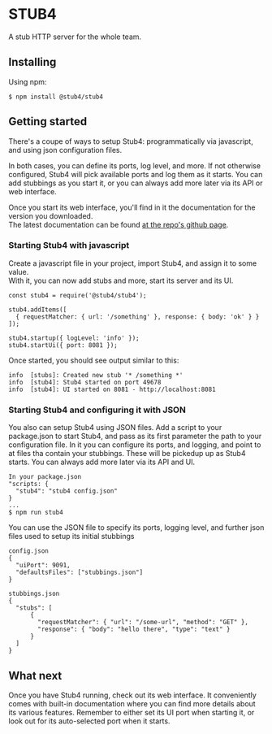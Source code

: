 # STUB4

A stub HTTP server for the whole team.

## Installing

Using npm:

`$ npm install @stub4/stub4`

## Getting started

There's a coupe of ways to setup Stub4: programmatically via javascript, and using json configuration files.

In both cases, you can define its ports, log level, and more. If not otherwise configured, Stub4 will pick available ports and log them as it starts. You can add stubbings as you start it, or you can always add more later via its API or web interface.

Once you start its web interface, you'll find in it the documentation for the version you downloaded.  
The latest documentation can be found [at the repo's github page](https://riccardonovaglia.github.io/stub4).

### Starting Stub4 with javascript

Create a javascript file in your project, import Stub4, and assign it to some value.  
With it, you can now add stubs and more, start its server and its UI.

```
const stub4 = require('@stub4/stub4');

stub4.addItems([
  { requestMatcher: { url: '/something' }, response: { body: 'ok' } }
]);

stub4.startup({ logLevel: 'info' });
stub4.startUi({ port: 8081 });
```

Once started, you should see output similar to this:

```
info  [stubs]: Created new stub '* /something *'
info  [stub4]: Stub4 started on port 49678
info  [stub4]: UI started on 8081 - http://localhost:8081
```

### Starting Stub4 and configuring it with JSON

You also can setup Stub4 using JSON files. Add a script to your package.json to start Stub4, and pass as its first parameter the path to your configuration file. In it you can configure its ports, and logging, and point to at files tha contain your stubbings. These will be pickedup up as Stub4 starts. You can always add more later via its API and UI.

```
In your package.json
"scripts: {
  "stub4": "stub4 config.json"
}
...
$ npm run stub4
```

You can use the JSON file to specify its ports, logging level, and further json files used to setup its initial stubbings

```
config.json
{
  "uiPort": 9091,
  "defaultsFiles": ["stubbings.json"]
}

stubbings.json
{
  "stubs": [
      {
        "requestMatcher": { "url": "/some-url", "method": "GET" },
        "response": { "body": "hello there", "type": "text" }
      }
  ]
}
```

## What next

Once you have Stub4 running, check out its web interface. It conveniently comes with built-in documentation where you can find more details about its various features. Remember to either set its UI port when starting it, or look out for its auto-selected port when it starts.
